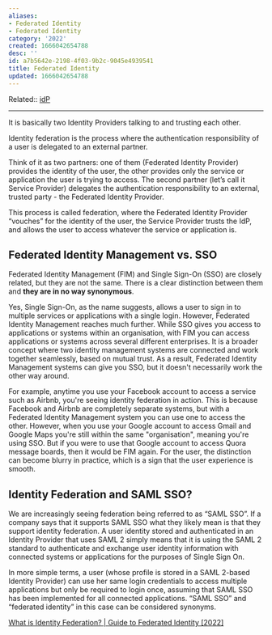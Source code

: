 ```yaml
---
aliases:
- Federated Identity
- Federated Identity
category: '2022'
created: 1666042654788
desc: ''
id: a7b5642e-2198-4f03-9b2c-9045e4939541
title: Federated Identity
updated: 1666042654788
---
```

   
Related::  [idP](../devlog/idP.md)   
   
---   
   
It is basically two Identity Providers talking to and trusting each other.   
   
Identity federation is the process where the authentication responsibility of a user is delegated to an external partner.   
   
Think of it as two partners: one of them (Federated Identity Provider) provides the identity of the user, the other provides only the service or application the user is trying to access. The second partner (let’s call it Service Provider) delegates the authentication responsibility to an external, trusted party - the Federated Identity Provider.   
   
This process is called federation, where the Federated Identity Provider “vouches” for the identity of the user, the Service Provider trusts the IdP, and allows the user to access whatever the service or application is.   
   
## **Federated Identity Management vs. SSO**   
   
Federated Identity Management (FIM) and Single Sign-On (SSO) are closely related, but they are not the same. There is a clear distinction between them and **they are in no way synonymous**.   
   
Yes, Single Sign-On, as the name suggests, allows a user to sign in to multiple services or applications with a single login. However, Federated Identity Management reaches much further. While SSO gives you access to applications or systems within an organisation, with FIM you can access applications or systems across several different enterprises. It is a broader concept where two identity management systems are connected and work together seamlessly, based on mutual trust. As a result, Federated Identity Management systems can give you SSO, but it doesn't necessarily work the other way around.   
   
For example, anytime you use your Facebook account to access a service such as Airbnb, you're seeing identity federation in action. This is because Facebook and Airbnb are completely separate systems, but with a Federated Identity Management system you can use one to access the other. However, when you use your Google account to access Gmail and Google Maps you're still within the same "organisation", meaning you're using SSO. But if you were to use that Google account to access Quora message boards, then it would be FIM again. For the user, the distinction can become blurry in practice, which is a sign that the user experience is smooth.   
   
## **Identity Federation and SAML SSO?**   
   
We are increasingly seeing federation being referred to as “SAML SSO”. If a company says that it supports SAML SSO what they likely mean is that they support identity federation. A user identity stored and authenticated in an Identity Provider that uses SAML 2 simply means that it is using the SAML 2 standard to authenticate and exchange user identity information with connected systems or applications for the purposes of Single Sign On.   
   
In more simple terms, a user (whose profile is stored in a SAML 2-based Identity Provider) can use her same login credentials to access multiple applications but only be required to login once, assuming that SAML SSO has been implemented for all connected applications. “SAML SSO” and “federated identity” in this case can be considered synonyms.   
   
[What is Identity Federation? | Guide to Federated Identity [2022]](https://www.10duke.com/blog/federated-identity/)